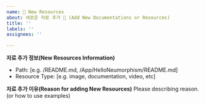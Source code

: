 ```yaml
---
name: 🎁 New Resources
about: 새로운 자료 추가 🚀 (Add New Documentations or Resources)
title: ''
labels: ''
assignees: ''

---
```


**자료 추가 정보(New Resources Information)**
 - Path: [e.g. /README.md, /App/HelloNeumorphism/README.md]
 - Resource Type: [e.g. image, documentation, video, etc]

**자료 추가 이유(Reason for adding New Resources)**
Please describing reason.(or how to use examples)
